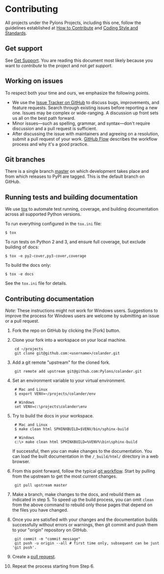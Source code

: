 Contributing
============

All projects under the Pylons Projects, including this one, follow the guidelines established at [How to Contribute](https://pylonsproject.org/community-how-to-contribute.html) and [Coding Style and Standards](https://pylonsproject.org/community-coding-style-standards.html).


Get support
-----------

See [Get Support](https://pylonsproject.org/community-support.html). You are reading this document most likely because you want to *contribute* to the project and not *get support*.


Working on issues
-----------------

To respect both your time and ours, we emphasize the following points.

* We use the [Issue Tracker on GitHub](https://github.com/Pylons/colander/issues) to discuss bugs, improvements, and feature requests. Search through existing issues before reporting a new one. Issues may be complex or wide-ranging. A discussion up front sets us all on the best path forward.
* Minor issues—such as spelling, grammar, and syntax—don't require discussion and a pull request is sufficient.
* After discussing the issue with maintainers and agreeing on a resolution, submit a pull request of your work. [GitHub Flow](https://guides.github.com/introduction/flow/index.html) describes the workflow process and why it's a good practice.


Git branches
------------

There is a single branch [master](https://github.com/Pylons/colander/) on which development takes place and from which releases to PyPI are tagged. This is the default branch on GitHub.


Running tests and building documentation
----------------------------------------

We use [tox](https://tox.readthedocs.io/en/latest/) to automate test running, coverage, and building documentation across all supported Python versions.

To run everything configured in the `tox.ini` file:

    $ tox

To run tests on Python 2 and 3, and ensure full coverage, but exclude building of docs:

    $ tox -e py2-cover,py3-cover,coverage

To build the docs only:

    $ tox -e docs

See the `tox.ini` file for details.


Contributing documentation
--------------------------

*Note:* These instructions might not work for Windows users. Suggestions to improve the process for Windows users are welcome by submitting an issue or a pull request.

1.  Fork the repo on GitHub by clicking the [Fork] button.
2.  Clone your fork into a workspace on your local machine.

         cd ~/projects
         git clone git@github.com:<username>/colander.git

3.  Add a git remote "upstream" for the cloned fork.

         git remote add upstream git@github.com:Pylons/colander.git

4.  Set an environment variable to your virtual environment.

         # Mac and Linux
         $ export VENV=~/projects/colander/env

         # Windows
         set VENV=c:\projects\colander\env

5.  Try to build the docs in your workspace.

         # Mac and Linux
         $ make clean html SPHINXBUILD=$VENV/bin/sphinx-build

         # Windows
         c:\> make clean html SPHINXBUILD=%VENV%\bin\sphinx-build

     If successful, then you can make changes to the documentation. You can load the built documentation in the `/_build/html/` directory in a web browser.

6.  From this point forward, follow the typical [git workflow](https://help.github.com/articles/what-is-a-good-git-workflow/). Start by pulling from the upstream to get the most current changes.

         git pull upstream master

7.  Make a branch, make changes to the docs, and rebuild them as indicated in step 5.  To speed up the build process, you can omit `clean` from the above command to rebuild only those pages that depend on the files you have changed.

8.  Once you are satisfied with your changes and the documentation builds successfully without errors or warnings, then git commit and push them to your "origin" repository on GitHub.

         git commit -m "commit message"
         git push -u origin --all # first time only, subsequent can be just 'git push'.

9.  Create a [pull request](https://help.github.com/articles/using-pull-requests/).

10.  Repeat the process starting from Step 6.
